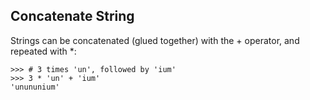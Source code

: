 ## Concatenate String ## 
Strings can be concatenated (glued together) with the + operator, and repeated with *:

```
>>> # 3 times 'un', followed by 'ium'
>>> 3 * 'un' + 'ium'
'unununium'
```
